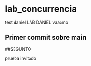# lab_concurrencia
test
daniel
LAB DANIEL
vaaamo


## Primer commit sobre main
##SEGUNTO

prueba invitado

